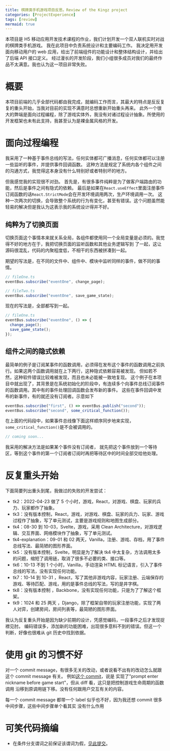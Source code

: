 ```yaml
---
title: 棋牌类手机游戏项目反思。Review of the Kingz project
categories: [ProjectExperience]
tags: [review]
mermaid: true
---
```


本项目是 H5 移动应用开发技术课程的作业，我们计划开发一个双人联机实时对战的棋牌类手机游戏。
我在此项目中负责系统设计和主要编码工作。
我决定用开发面向移动用户的 web 应用，给出了前端组件的功能设计和整体结构设计，并给出了后端 API 接口定义。
经过漫长的开发阶段，我们小组很多成员对我们的最终作品不太满意。我也认为这一项目非常失败。

# 概要

本项目前端的几乎全部代码都由我完成，就编码工作而言，其最大的特点是反反复复的重头开始，当我对目前的实现不满意时总想重新开始重头再来。
此外一个很大的弊端是面向过程编程，除了游戏实体外，我没有对诸过程设计抽象。所使用的开发框架也未有此支持，我甚至认为是裸金属风格的开发。

# 面向过程编程

我采用了一种基于事件总线的写法，任何实体都可广播消息，任何实体都可以注册一些监听的事件，并提供事件回调函数。
这种方法是规定了系统内各个组件之间的沟通方式，我觉得这本身没有什么特别好或者特别坏的地方。

但我感觉我的实现很不对劲。
首先是，有很多事件纯粹是为了做客户端路由的功能，然后是事件之间有隐式的依赖。
最后是如果在`React.useEffect`里面注册事件订阅函数的话`React.StrictMode`会在开发环境调用两次，生产环境调用一次。
这种一次两次的切换，会导致整个系统的行为有变化，甚至有错误。这个问题虽然能轻易的解决但是我认为这表示我的系统设计得并不好。

## 纯粹为了切换页面

切换页面这个事情本来就关系全局，各组件都使用同一个全局变量是必须的。我觉得不好的地方在于，我把切换页面的监听函数和其他业务逻辑写到
了一起，这让源码很混乱，代码的内聚程度低，不相干的东西被拼凑到一起。

期望的写法是，在不同的文件中、组件中、模块中监听同样的事件，做不同的事情。

```ts
// fileOne.ts
eventBus.subscribe("eventOne", change_page);

// fileTwo.ts
eventBus.subscribe("eventOne", save_game_state);
```

现在的写法是，全部都写到一起。

```ts
// fileOne.ts
eventBus.subscribe("eventOne", () => {
  change_page();
  save_game_state();
});
```

## 组件之间的隐式依赖

最简单的例子是订阅某事件的函数调用，必须得在发布这个事件的函数调用之前执行。如果这两个函数调用就在上下两行，这种隐式依赖容易被发现。
但如若不然，这种软件错误比较难被发现，而且也未必能被一致地复现。
这个例子在本项目中就出现了，其背景是在系统初始化的阶段中，有连续多个向事件总线订阅事件的函数调用。其中有的事件处理回调函数会发布新的事件。
这些在事件回调中发布的新事件，有的就还没有订阅者。示意如下

```ts
eventBus.subscribe("first", () => eventBus.publish("second"));
eventBus.subscribe("second", some_critical_function());
```

在上面的代码段中，如果事件总线像下面这样顺序同步地来实现，`some_critical_function()`是不会被调用的。

```ts
// coming soon...
```

我采用的解决方法是如果某个事件没有订阅者， 就先把这个事件放到一个等待区，等到这个事件的第一个订阅者订阅时再把等待区中的时间全部交给他处理。

# 反复重头开始

下面简要列出重头到尾，我做过的失败的开发尝试：

- tk2：2022-04-23 做了 5 个小时，游戏，React，对游戏、棋盘、玩家的兵力、玩家都作了抽象。
- tk3：没有版本控制，React，游戏，对游戏、棋盘、玩家的兵力、玩家、游戏过程作了抽象，写了单元测试，主要是游戏规则和地图生成部分。
- tk4：08-30 到 10-03，Svelte，游戏，采用 Clean Architecture，对游戏逻辑、交互界面、网络模块作了抽象，写了单元测试。
- tk4-explanation：09-01 和 02 两天，Vanilla，注册、游戏、存档，用了事件总线写法、最简陋的图形界面。
- tk5：没有版本控制，Svelte，明显是为了解决 tk4 中太复杂，方法调用太多的问题，缩短了调用链，取消了很多不必要的类、接口等。
- tk6：10-13 不到 1 个小时，Vanilla，手动渲染 HTML 标记语言，引入了事件总线的写法，没有实现任何功能。
- tk7：10-14 到 10-31 ，React，写了其他非游戏内容，玩家注册、云端保存的游戏、等待匹配、游戏，用的是事件总线的写法，写的是井字棋。
- tk8：没有版本控制 ，Backbone，没有实现任何功能，只是为了了解这个框架。
- tk9：1024 和 25 两天 ，Django，除了框架自带的玩家注册功能，实现了两人对弈，创建房间，房间列表等，最简陋的图形界面。

我认为反复重头开始是因为缺少前期的设计，凭感觉编码，一段事件之后才发现捉襟见肘。
编码错误多，添加新的功能困难，出现很多意料不到的错误。但这一个判断，好像也很难从 git 历史中找到依据。

# 使用 git 的习惯不好

对一个 commit message，有很多无关的改动，或者说看不出有的改动怎么就跟这个 commit message 有关。
例如[这个 commit](https://github.com/li6in9muyou/kingz-mobile/commit/9b98951180986466ae129e6d400fedbf75758885)，说是
实现了"prompt enter nickname before game start"，但从 diff 看，这只是把控制游戏生命周期的函数调用
沿移到原调用链下移。没有任何跟用户交互有关的内容。

每一个 commit message 都带一个 label 似乎也不好，因为我还想 commit 很多中间步骤，这些中间步骤单个看其实
没有什么作用

# 可笑代码摘编

- 在条件分支谓词之前保证该谓词为假，[见此提交](https://github.com/li6in9muyou/kingz-tk7/commit/8e40ca5e#diff-37bd3df2)。
